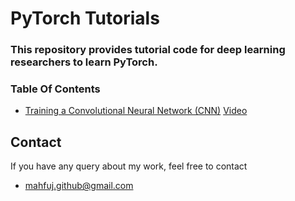 # PyTorch Tutorials


### This repository provides tutorial code for deep learning researchers to learn PyTorch.


### Table Of Contents

- [Training a Convolutional Neural Network (CNN)](https://github.com/mahfujur1/PyTorch-Tutorials/blob/master/cnn-training-mnist.ipynb) 
  [Video](https://youtu.be/VdC6sdWWW74)


## Contact
If you have any query about my work, feel free to contact
- mahfuj.github@gmail.com
